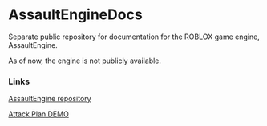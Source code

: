 # AssaultEngineDocs
Separate public repository for documentation for the ROBLOX game engine, AssaultEngine.

As of now, the engine is not publicly available.

 ### Links
[AssaultEngine repository](https://github.com/LuckyGamer111/AssaultEngine)

[Attack Plan DEMO](https://www.roblox.com/games/101434851602413/Attack-Plan-DEMO)
